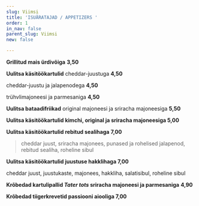 ```yaml
---
slug: Viimsi
title: 'ISUÄRATAJAD / APPETIZERS '
order: 1
in_nav: false
parent_slug: Viimsi
new: false

---
```

**Grillitud mais ürdivõiga**  **3,50**

> <span class="vege"></span><span class="vegan">          

**Uulitsa käsitöökartulid** cheddar-juustuga **4,50**

cheddar-juustu ja jalapenodega  **4,50** <span class="spicy"></span> 

trühvlimajoneesi ja parmesaniga **4,50** 

**Uulitsa bataadifriikad** original majoneesi ja sriracha majoneesiga **5,50** 

**Uulitsa käsitöökartulid kimchi, original ja sriracha majoneesiga  5,00** 

<span class="spicy"></span>

**Uulitsa käsitöökartulid rebitud sealihaga**  **7,00**

<div class="ellipsis"></div>

> cheddar juust, sriracha majonees, punased ja rohelised jalapenod, rebitud sealiha, roheline sibul

<span class="spicy"></span>

**Uulitsa käsitöökartulid juustuse hakklihaga 7,00**

cheddar juust, juustukaste, majonees, hakkliha, salatisibul, roheline sibul 

**Krõbedad kartulipallid _Tater tots_ sriracha majoneesi ja parmesaniga** **4,90** 

**Krõbedad tiigerkrevetid passiooni aiooliga 7,00** 